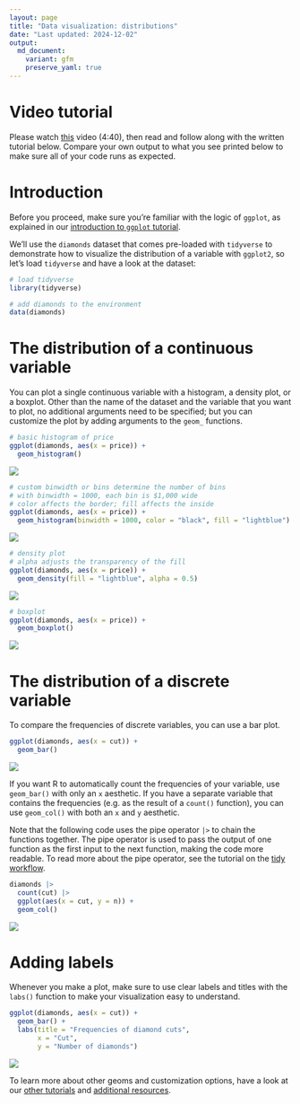 ```yaml
---
layout: page
title: "Data visualization: distributions"
date: "Last updated: 2024-12-02"
output:
  md_document:
    variant: gfm
    preserve_yaml: true
---
```


# Video tutorial

Please watch [this](https://vimeo.com/1011773578/3fc4a9fa21) video
(4:40), then read and follow along with the written tutorial below.
Compare your own output to what you see printed below to make sure all
of your code runs as expected.

# Introduction

Before you proceed, make sure you’re familiar with the logic of
`ggplot`, as explained in our [introduction to `ggplot`
tutorial](../r_ggplot_intro).

We’ll use the `diamonds` dataset that comes pre-loaded with `tidyverse`
to demonstrate how to visualize the distribution of a variable with
`ggplot2`, so let’s load `tidyverse` and have a look at the dataset:

``` r
# load tidyverse
library(tidyverse)

# add diamonds to the environment
data(diamonds)
```

# The distribution of a continuous variable

You can plot a single continuous variable with a histogram, a density
plot, or a boxplot. Other than the name of the dataset and the variable
that you want to plot, no additional arguments need to be specified; but
you can customize the plot by adding arguments to the `geom_` functions.

``` r
# basic histogram of price
ggplot(diamonds, aes(x = price)) +
  geom_histogram()
```

![](r_ggplot_univariate_files/figure-gfm/unnamed-chunk-2-1.png)<!-- -->

``` r
# custom binwidth or bins determine the number of bins
# with binwidth = 1000, each bin is $1,000 wide
# color affects the border; fill affects the inside
ggplot(diamonds, aes(x = price)) +
  geom_histogram(binwidth = 1000, color = "black", fill = "lightblue")
```

![](r_ggplot_univariate_files/figure-gfm/unnamed-chunk-2-2.png)<!-- -->

``` r
# density plot
# alpha adjusts the transparency of the fill
ggplot(diamonds, aes(x = price)) +
  geom_density(fill = "lightblue", alpha = 0.5)
```

![](r_ggplot_univariate_files/figure-gfm/unnamed-chunk-2-3.png)<!-- -->

``` r
# boxplot
ggplot(diamonds, aes(x = price)) +
  geom_boxplot()
```

![](r_ggplot_univariate_files/figure-gfm/unnamed-chunk-2-4.png)<!-- -->

# The distribution of a discrete variable

To compare the frequencies of discrete variables, you can use a bar
plot.

``` r
ggplot(diamonds, aes(x = cut)) +
  geom_bar()
```

![](r_ggplot_univariate_files/figure-gfm/unnamed-chunk-3-1.png)<!-- -->

If you want R to automatically count the frequencies of your variable,
use `geom_bar()` with only an `x` aesthetic. If you have a separate
variable that contains the frequencies (e.g. as the result of a
`count()` function), you can use `geom_col()` with both an `x` and `y`
aesthetic.

Note that the following code uses the pipe operator `|>` to chain the
functions together. The pipe operator is used to pass the output of one
function as the first input to the next function, making the code more
readable. To read more about the pipe operator, see the tutorial on the
[tidy workflow](../r_intro_workflow).

``` r
diamonds |> 
  count(cut) |> 
  ggplot(aes(x = cut, y = n)) +
  geom_col()
```

![](r_ggplot_univariate_files/figure-gfm/unnamed-chunk-4-1.png)<!-- -->

# Adding labels

Whenever you make a plot, make sure to use clear labels and titles with
the `labs()` function to make your visualization easy to understand.

``` r
ggplot(diamonds, aes(x = cut)) +
  geom_bar() +
  labs(title = "Frequencies of diamond cuts",
       x = "Cut",
       y = "Number of diamonds")
```

![](r_ggplot_univariate_files/figure-gfm/unnamed-chunk-5-1.png)<!-- -->

To learn more about other geoms and customization options, have a look
at our [other tutorials](../) and [additional
resources](../links#Help%20with%20%60ggplot%60).

